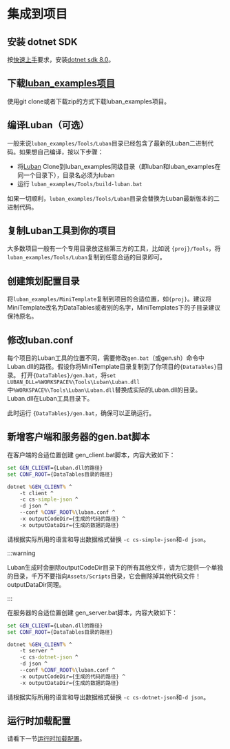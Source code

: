 # 集成到项目

## 安装 dotnet SDK

按[快速上手](./quickstart)要求，安装[dotnet sdk 8.0](https://dotnet.microsoft.com/download/dotnet/8.0)。

## 下载[luban_examples项目](https://gitee.com/focus-creative-games/luban_examples)

使用git clone或者下载zip的方式下载luban_examples项目。

## 编译Luban（可选）

一般来说`luban_examples/Tools/Luban`目录已经包含了最新的Luban二进制代码。如果想自己编译，按以下步骤：

- 将[Luban](https://gitee.com/focus-creative-games/luban) Clone到luban_examples同级目录（即luban和luban_examples在同一个目录下），目录名必须为luban
- 运行 `luban_examples/Tools/build-luban.bat`

如果一切顺利，`luban_examples/Tools/Luban`目录会替换为Luban最新版本的二进制代码。

## 复制Luban工具到你的项目

大多数项目一般有一个专用目录放这些第三方的工具，比如说 `{proj}/Tools`，将`luban_examples/Tools/Luban`复制到任意合适的目录即可。

## 创建策划配置目录

将`luban_examples/MiniTemplate`复制到项目的合适位置，如`{proj}`。建议将MiniTemplate改名为DataTables或者别的名字，MiniTemplates下的子目录建议保持原名。

## 修改luban.conf

每个项目的Luban工具的位置不同，需要修改`gen.bat`（或gen.sh）命令中Luban.dll的路径。假设你将MiniTemplate目录复制到了你项目的`{DataTables}`目录。
打开`{DataTables}/gen.bat`，将`set LUBAN_DLL=%WORKSPACE%\Tools\Luban\Luban.dll`中`%WORKSPACE%\Tools\Luban\Luban.dll`替换成实际的Luban.dll的目录。
Luban.dll在Luban工具目录下。

此时运行 `{DataTables}/gen.bat`，确保可以正确运行。

## 新增客户端和服务器的gen.bat脚本

在客户端的合适位置创建 gen_client.bat脚本，内容大致如下：

```bat
set GEN_CLIENT={Luban.dll的路径}
set CONF_ROOT={DataTables目录的路径}

dotnet %GEN_CLIENT% ^
    -t client ^
    -c cs-simple-json ^
    -d json ^
    --conf %CONF_ROOT%\luban.conf ^
    -x outputCodeDir={生成的代码的路径} ^
    -x outputDataDir={生成的数据的路径}

```

请根据实际所用的语言和导出数据格式替换 `-c cs-simple-json`和`-d json`。

:::warning

Luban生成时会删除outputCodeDir目录下的所有其他文件，请为它提供一个单独的目录，千万不要指向`Assets/Scripts`目录，它会删除掉其他代码文件！outputDataDir同理。

:::

在服务器的合适位置创建 gen_server.bat脚本，内容大致如下：

```bat
set GEN_CLIENT={Luban.dll的路径}
set CONF_ROOT={DataTables目录的路径}

dotnet %GEN_CLIENT% ^
    -t server ^
    -c cs-dotnet-json ^
    -d json ^
    --conf %CONF_ROOT%\luban.conf ^
    -x outputCodeDir={生成的代码的路径} ^
    -x outputDataDir={生成的数据的路径}

```

请根据实际所用的语言和导出数据格式替换 `-c cs-dotnet-json`和`-d json`。


## 运行时加载配置

请看下一节[运行时加载配置](./loadinruntime)。
